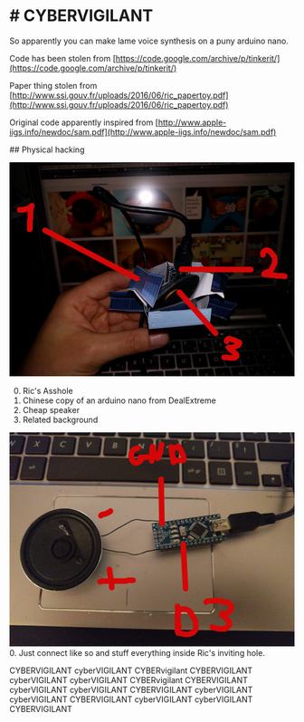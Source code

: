 # # CYBERVIGILANT

So apparently you can make lame voice synthesis on a puny arduino nano. 

Code has been stolen from [https://code.google.com/archive/p/tinkerit/](https://code.google.com/archive/p/tinkerit/)

Paper thing stolen from [http://www.ssi.gouv.fr/uploads/2016/06/ric_papertoy.pdf](http://www.ssi.gouv.fr/uploads/2016/06/ric_papertoy.pdf)

Original code apparently inspired from [http://www.apple-iigs.info/newdoc/sam.pdf](http://www.apple-iigs.info/newdoc/sam.pdf)

## Physical hacking

![](/pics/pic1.jpg)

0. Ric's Asshole
1. Chinese copy of an arduino nano from DealExtreme
2. Cheap speaker
3. Related background

![](/pics/pic2.jpg)
0. Just connect like so and stuff everything inside Ric's inviting hole.


CYBERVIGILANT
cyberVIGILANT
CYBERvigilant
CYBERVIGILANT
cyberVIGILANT
cyberVIGILANT
CYBERvigilant
CYBERVIGILANT
cyberVIGILANT
cyberVIGILANT
CYBERVIGILANT
cyberVIGILANT
cyberVIGILANT
CYBERVIGILANT
cyberVIGILANT
cyberVIGILANT
CYBERVIGILANT
